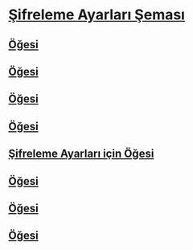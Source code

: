 # [Şifreleme Ayarları Şeması](index.md)
## [<cryptoClasses> Öğesi](cryptoclasses-element.md)
## [<cryptoClass> Öğesi](cryptoclass-element.md)
## [<cryptographySettings> Öğesi](cryptographysettings-element.md)
## [<cryptoNameMapping> Öğesi](cryptonamemapping-element.md)
## [Şifreleme Ayarları için <mscorlib> Öğesi](mscorlib-element-for-cryptography-settings.md)
## [<nameEntry> Öğesi](nameentry-element.md)
## [<oidEntry> Öğesi](oidentry-element.md)
## [<oidMap> Öğesi](oidmap-element.md)
